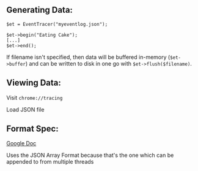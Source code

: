 Generating Data:
----------------
```
$et = EventTracer("myeventlog.json");

$et->begin("Eating Cake");
[...]
$et->end();
```

If filename isn't specified, then data will be buffered
in-memory (`$et->buffer`) and can be written to disk in
one go with `$et->flush($filename)`.

Viewing Data:
-------------
Visit `chrome://tracing`

Load JSON file


Format Spec:
------------
[Google Doc](https://docs.google.com/document/d/1CvAClvFfyA5R-PhYUmn5OOQtYMH4h6I0nSsKchNAySU/edit)

Uses the JSON Array Format because that's the one which can be appended to from multiple threads

